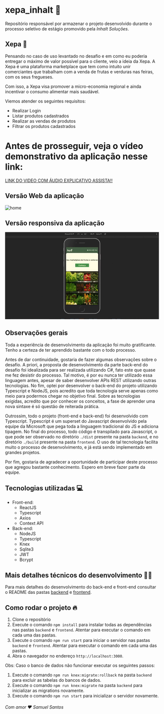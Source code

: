 # xepa_inhalt :rocket:

Repositório responsável por armazenar o projeto desenvolvido durante o processo seletivo de estágio promovido pela _Inhalt Soluções_.

## Xepa 🍃

Pensando no caso de uso levantado no desafio e em como eu poderia entregar o máximo de valor possível para o cliente, veio a ideia da Xepa. A Xepa é uma plataforma marketplace que tem como intuito unir comerciantes que trabalham com a venda de frutas e verduras nas feiras, com os seus fregueses.

Com isso, a Xepa visa promover a micro-economia regional e ainda incentivar o consumo alimentar mais saudável.

Viemos atender os seguintes requisitos:

- Realizar Login
- Listar produtos cadastrados
- Realizar as vendas de produtos
- Filtrar os produtos cadastrados

# Antes de prosseguir, veja o vídeo demonstrativo da aplicação nesse link:

[LINK DO VIDEO COM ÁUDIO EXPLICATIVO ASSISTA!!](https://www.youtube.com/watch?v=ZdvgQbtXqwQ&feature=youtu.be)

## Versão Web da aplicação

![home](gifs/home.gif)

## Versão responsiva da aplicação

![responsivo](gifs/resp.gif)

## Observações gerais

Toda a experiência de desenvolvimento da aplicação foi muito gratificante. Tenho a certeza de ter aprendido bastante com o todo processo.

Antes de dar continuidade, gostaria de fazer algumas observações sobre o desafio. A priori, a proposta de desenvolvimento da parte back-end do desafio foi idealizada para ser realizada utilizando C#, fato este que quase me fez desistir do processo. Tal motivo, é por eu nunca ter utilizado essa linguagem antes, apesar de saber desenvolver APIs REST utilizando outras tecnologias. No fim, optei por desenvolver o back-end do projeto utilizando Typescript e NodeJS, pois acredito que toda tecnologia serve apenas como meio para podermos chegar no objetivo final. Sobre as tecnologias exigidas, acredito que por conhecer os conceitos, a fase de aprender uma nova sintaxe é só questão de reiterada prática.

Outrossim, todo o projeto (front-end e back-end) foi desenvolvido com Typescript. Typescript é um superset do Javascript desenvolvido pela equipe da Microsoft que pega toda a linguagem tradicional do JS e adiciona tipagem. No final do processo, todo código é transpilado para Javascript, o que pode ser observado no diretório `./dist` presente na pasta `backend`, e no diretório `./build` presente na pasta `frontend`. O uso de tal tecnologia facilita muito o processo de desenvolvimento, e já está sendo implementado em grandes projetos.

Por fim, gostaria de agradecer a oportunidade de participar deste processo que agregou bastante conhecimento. Espero em breve fazer parte da equipe.

## Tecnologias utilizadas :computer:

- Front-end:
  - ReactJS
  - Typescript
  - Axios
  - Context API
- Back-end:
  - NodeJS
  - Typescript
  - Knex
  - Sqlite3
  - JWT
  - Bcrypt

## Mais detalhes técnicos do desenvolvimento 👨‍💻

Para mais detalhes do desenvolvimento do back-end e front-end consultar o README das pastas [backend](./backend/README.md) e [frontend](./frontend/README.md).

## Como rodar o projeto :fire:

1. Clone o repositório
1. Execute o comando `npm install` para instalar todas as dependências nas pastas `backend` e `frontend`. Atentar para executar o comando em cada uma das pastas.
1. Execute o comando `npm run start` para iniciar o servidor nas pastas `backend` e `frontend`. Atentar para executar o comando em cada uma das pastas.
1. Abra o navegador no endereço `http://localhost:3000`.

Obs: Caso o banco de dados não funcionar executar os seguintes passos:

1. Execute o comando `npm run knex:migrate:rollback` na pasta `backend` para excluir as tabelas do bancos de dados.
1. Execute o comando `npm run knex:migrate` na pasta `backend` para inicializar as migrations novamente.
1. Execute o comando `npm run start` para inicializar o servidor novamente.

###### Com amor :heart: Samuel Santos
